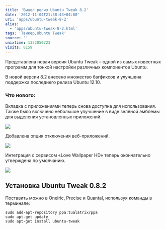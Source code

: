 ```yaml
---
title: 'Вышел релиз Ubuntu Tweak 8.2'
date: '2012-11-04T21:38:43+04:00'
uri: 'apps/ubuntu-tweak-8-2'
alias: 
  - 'apps/ubuntu-tweak-8-2.html'
tags: 'Твикер,Ubuntu Tweak'
source: ''
unixtime: 1352050723
visits: 8159
---
```

Представлена новая версия Ubuntu Tweak – одной из самых известных программ для тонкой настройки различных компонентов Ubuntu.

В новой версии 8.2 внесено множество багфиксов и улучшена поддержка последнего релиза Ubuntu 12.10.

### Что нового:

Вкладка с приложениями теперь снова доступна для использования. Также было включено небольшое улучшение в виде зелёной эмблемы для выделения установленных приложений.

[![](img/2012/11/04/21-00/ubuntu-tweak-1-8154604734-o.jpg)](img/2012/11/04/21-00/ubuntu-tweak-1-8154604734-o.jpg)

Добавлена опция отключения веб-приложений.

[![](img/2012/11/04/21-00/ubuntu-tweak-2-8154607198-o.jpg)](img/2012/11/04/21-00/ubuntu-tweak-2-8154607198-o.jpg)

Интеграция с сервисом «Love Wallpaper HD» теперь окончательно утверждена по умолчанию.

[![](img/2012/11/04/21-00/ubuntu-tweak-3-8154604462-o.jpg)](img/2012/11/04/21-00/ubuntu-tweak-3-8154604462-o.jpg)

## Установка Ubuntu Tweak 0.8.2

Поставить можно в Oneiric, Precise и Quantal, используя команды в терминале:

```
sudo add-apt-repository ppa:tualatrix/ppa
sudo apt-get update
sudo apt-get install ubuntu-tweak
```
